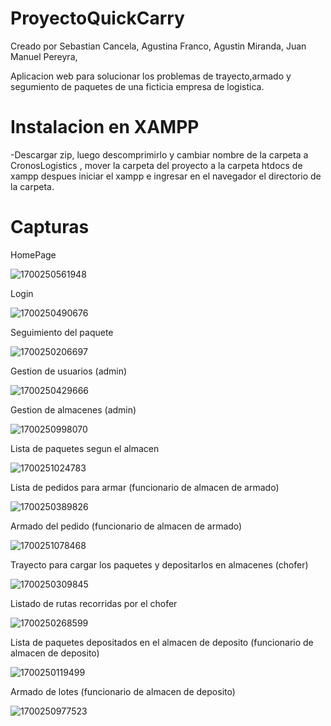 # ProyectoQuickCarry
Creado por Sebastian Cancela, Agustina Franco, Agustin Miranda, Juan Manuel Pereyra,

Aplicacion web para solucionar los problemas de trayecto,armado y segumiento de paquetes de una ficticia empresa de logistica.


# Instalacion en XAMPP
-Descargar zip, luego descomprimirlo y cambiar nombre de la carpeta a CronosLogistics , mover la carpeta del proyecto a la carpeta htdocs de xampp despues iniciar el xampp e ingresar en el navegador el directorio de la carpeta.

# Capturas

HomePage

![1700250561948](https://github.com/Agustin15/ProyectoQuickCarry/assets/60082275/88175329-7ff6-4085-b6cc-b3107c9a7fbb)


Login      

![1700250490676](https://github.com/Agustin15/ProyectoQuickCarry/assets/60082275/ba4d7e3b-b60a-4b19-ad17-45d785bd7268)

Seguimiento del paquete

![1700250206697](https://github.com/Agustin15/ProyectoQuickCarry/assets/60082275/da01c170-5c42-48e3-8292-883e391e7a8d)

Gestion de usuarios (admin)

![1700250429666](https://github.com/Agustin15/ProyectoQuickCarry/assets/60082275/bbd7de6f-7703-4225-a3e4-5830f582726d)

Gestion de almacenes (admin)

![1700250998070](https://github.com/Agustin15/ProyectoQuickCarry/assets/60082275/fb9d65bd-84e3-478b-a007-4111ebb6ad84)

Lista de paquetes segun el almacen

![1700251024783](https://github.com/Agustin15/ProyectoQuickCarry/assets/60082275/c9eef07d-2216-4fa7-93a4-f6a6e09873d3)


Lista de pedidos para armar (funcionario de almacen de armado)

![1700250389826](https://github.com/Agustin15/ProyectoQuickCarry/assets/60082275/d083465e-08a8-4792-a9ee-714daf36bb73)


Armado del pedido (funcionario de almacen de armado)

![1700251078468](https://github.com/Agustin15/ProyectoQuickCarry/assets/60082275/2c912773-dd53-4e49-a495-8983c7aea5ce)


Trayecto para cargar los paquetes y depositarlos en almacenes (chofer)

![1700250309845](https://github.com/Agustin15/ProyectoQuickCarry/assets/60082275/4e98ea21-38ec-4288-b6bf-e6f835d61d94)

Listado de rutas recorridas por el chofer

![1700250268599](https://github.com/Agustin15/ProyectoQuickCarry/assets/60082275/c4893dd1-0598-4d79-ac48-9471963055e4)

Lista de paquetes depositados en el almacen de deposito (funcionario de almacen de deposito)

![1700250119499](https://github.com/Agustin15/ProyectoQuickCarry/assets/60082275/985c9d7e-602d-490c-a868-dd6097348a3b)

Armado de lotes (funcionario de almacen de deposito)

![1700250977523](https://github.com/Agustin15/ProyectoQuickCarry/assets/60082275/53a9cea8-9cda-4bff-a534-806c023ac92c)





